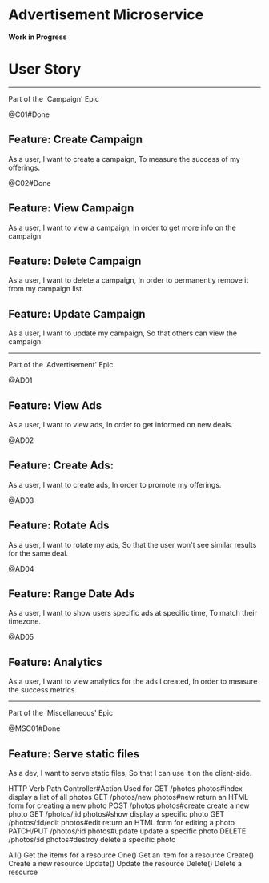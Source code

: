 # Advertisement Microservice

__Work in Progress__


# User Story

---

Part of the 'Campaign' Epic

@C01#Done
## Feature: Create Campaign

As a user,
I want to create a campaign,
To measure the success of my offerings.

@C02#Done
## Feature: View Campaign

As a user,
I want to view a campaign,
In order to get more info on the campaign

## Feature: Delete Campaign

As a user,
I want to delete a campaign,
In order to permanently remove it from my campaign list.

## Feature: Update Campaign

As a user,
I want to update my campaign,
So that others can view the campaign.

---

Part of the 'Advertisement' Epic.

@AD01
## Feature: View Ads

As a user,
I want to view ads,
In order to get informed on new deals.

@AD02
## Feature: Create Ads:

As a user,
I want to create ads,
In order to promote my offerings.

@AD03
## Feature: Rotate Ads

As a user,
I want to rotate my ads,
So that the user won't see similar results for the same deal.

@AD04
## Feature: Range Date Ads

As a user,
I want to show users specific ads at specific time,
To match their timezone.

@AD05
## Feature: Analytics

As a user,
I want to view analytics for the ads I created,
In order to measure the success metrics.

--- 
Part of the 'Miscellaneous' Epic

@MSC01#Done
## Feature: Serve static files

As a dev,
I want to serve static files,
So that I can use it on the client-side.


HTTP Verb   Path    Controller#Action   Used for
GET /photos photos#index    display a list of all photos
GET /photos/new photos#new  return an HTML form for creating a new photo
POST    /photos photos#create   create a new photo
GET /photos/:id photos#show display a specific photo
GET /photos/:id/edit    photos#edit return an HTML form for editing a photo
PATCH/PUT   /photos/:id photos#update   update a specific photo
DELETE  /photos/:id photos#destroy  delete a specific photo


All() Get the items for a resource
One() Get an item for a resource
Create() Create a new resource
Update() Update the resource
Delete() Delete a resource

